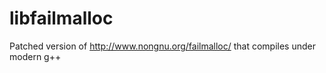 # libfailmalloc
Patched version of http://www.nongnu.org/failmalloc/ that compiles under modern g++
